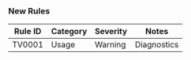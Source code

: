 ### New Rules

| Rule ID | Category | Severity | Notes       |
|---------|----------|----------|-------------|
| TV0001  | Usage    | Warning  | Diagnostics |
